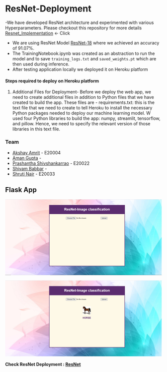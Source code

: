 # ResNet-Deployment
-We have developed ResNet architecture and experimented with various Hyperparameters. Please checkout this repository for more details [Resnet_Implementation](https://github.com/ShrutiNair5/Resnet_Implementation) <- Click
- We are using ResNet Model [ResNet-18](https://github.com/ShrutiNair5/Resnet_Implementation/blob/master/Group5_ResNet/RESNET14_18_SGD.ipynb) where we achieved an accuracy of 91.07%. 
- The TrainingNotebook.ipynb was created as an abstraction to run the model and to save `training_logs.txt` and `saved_weights.pt` which are then used during inference.
- After testing application locally we deployed it on Heroku platform

#### Steps required to deploy on Heroku platform
1)  Additional Files for Deployment- Before we deploy the web app, we need to create additional files in addition to Python files that we have created to build the app. These         files are
        - requirements.txt: this is the text file that we need to create to tell Heroku to install the necessary Python packages needed to deploy our machine learning model. W used four Python libraries to build the app: numpy, streamlit, tensorflow, and pillow. Hence, we need to specify the relevant version of those libraries in this text file.
     



### Team

- [Akshay Amrit](https://github.com/akshayamrit) - E20004
- [Aman Gupta](https://github.com/aman1608) - 
- [Prashantha Shivshankarrao](https://github.com/ksshaan) - E20022
- [Shivam Babbar](https://github.com/shivam9711) -
- [Shruti Nair](https://github.com/ShrutiNair5) - E20033

## Flask App


![App Preview](FirstImage.png)

![App-Result](UploadImage.png)


**Check ResNet Deployment : [ResNet](https://resnetdeployment.herokuapp.com/)**
